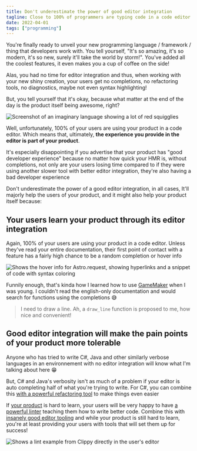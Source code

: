 ```yaml
---
title: Don't underestimate the power of good editor integration
tagline: Close to 100% of programmers are typing code in a code editor!
date: 2022-04-01
tags: ["programming"]
---
```


You're finally ready to unveil your new programming language / framework / thing that developers work with. You tell yourself, "It's so amazing, it's so modern, it's so new, surely it'll take the world by storm!". You've added all the coolest features, it even makes you a cup of coffee on the side!

Alas, you had no time for editor integration and thus, when working with your new shiny creation, your users get no completions, no refactoring tools, no diagnostics, maybe not even syntax highlighting!

But, you tell yourself that it's okay, because what matter at the end of the day is the product itself being awesome, right?

<Image src="epicdsl.png" alt="Screenshot of an imaginary language showing a lot of red squigglies" caption="Don't mind the red squigglies, I'm just waiting for Microsoft to add native support inside VS Code for me!" />

Well, unfortunately, 100% of your users are using your product in a code editor. Which means that, ultimately, **the experience you provide in the editor is part of your product**.

It's especially disappointing if you advertise that your product has "good developer experience" because no matter how quick your HMR is, without completions, not only are your users losing time compared to if they were using another slower tool with better editor integration, they're also having a bad developer experience

Don't underestimate the power of a good editor integration, in all cases, It'll majorly help the users of your product, and it might also help your product itself because:

## Your users learn your product through its editor integration

Again, 100% of your users are using your product in a code editor. Unless they've read your entire documentation, their first point of contact with a feature has a fairly high chance to be a random completion or hover info

<Image src="responsedoc.png" alt="Shows the hover info for Astro.request, showing hyperlinks and a snippet of code with syntax coloring" caption="Modern editors even allows you to use Markdown in your hover info! Abuse it!" />

Funnily enough, that's kinda how I learned how to use [GameMaker](https://www.yoyogames.com/en/gamemaker) when I was young. I couldn't read the english-only documentation and would search for functions using the completions 😅

> I need to draw a line. Ah, a `draw_line` function is proposed to me, how nice and convenient!

## Good editor integration will make the pain points of your product more tolerable

Anyone who has tried to write C#, Java and other similarly verbose languages in an environnement with no editor integration will know what I'm talking about here 😁

But, C# and Java's verbosity isn't as much of a problem if your editor is auto completing half of what you're trying to write. For C#, you can combine this [with a powerful refactoring tool](https://www.jetbrains.com/resharper/) to make things even easier

If [your product](https://www.rust-lang.org/) is hard to learn, your users will be very happy to have [a powerful linter](https://github.com/rust-lang/rust-clippy) teaching them how to write better code. Combine this with [insanely good editor tooling](https://rust-analyzer.github.io/) and while your product is still hard to learn, you're at least providing your users with tools that will set them up for success!

<Image src="rust-clippy.png" alt="Shows a lint example from Clippy directly in the user's editor" caption="The rendering of the actual message isn't amazing, but Clippy and Rust-Analyzer definitely makes for a very nice editing experience" />
